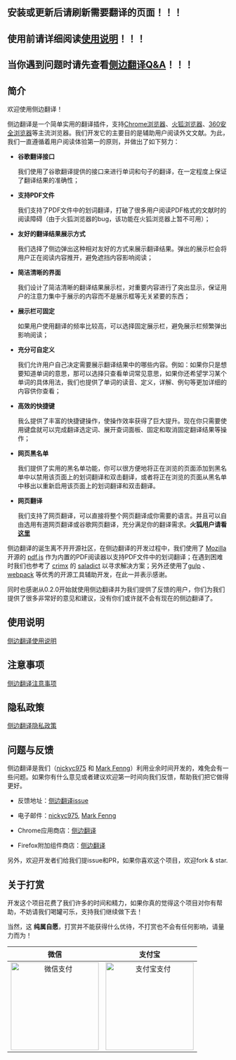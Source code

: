 ## 安装或更新后请刷新需要翻译的页面！！！

## 使用前请详细阅读[使用说明](./使用说明.md)！！！

## 当你遇到问题时请先查看[侧边翻译Q&A](./注意事项.md)！！！

## 简介

欢迎使用侧边翻译！

侧边翻译是一个简单实用的翻译插件，支持[Chrome浏览器](https://chrome.google.com/webstore/detail/bocbaocobfecmglnmeaeppambideimao)、[火狐浏览器](https://addons.mozilla.org/en-US/firefox/addon/edge_translate)、[360安全浏览器](https://ext.se.360.cn/webstore/detail/jkhojcaggkaojlhfddocjkkphfdkejeg)等主流浏览器。我们开发它的主要目的是辅助用户阅读外文文献。为此，我们一直遵循着用户阅读体验第一的原则，并做出了如下努力：

* __谷歌翻译接口__ 

  我们使用了谷歌翻译提供的接口来进行单词和句子的翻译，在一定程度上保证了翻译结果的准确性；

* __支持PDF文件__ 

  我们支持了PDF文件中的划词翻译，打破了很多用户阅读PDF格式的文献时的阅读障碍（由于火狐浏览器的bug，该功能在火狐浏览器上暂不可用）；

* __友好的翻译结果展示方式__ 

  我们选择了侧边弹出这种相对友好的方式来展示翻译结果。弹出的展示栏会将用户正在阅读内容推开，避免遮挡内容影响阅读；

* __简洁清晰的界面__ 

  我们设计了简洁清晰的翻译结果展示栏，对重要内容进行了突出显示，保证用户的注意力集中于展示的内容而不是展示框等无关紧要的东西；

* __展示栏可固定__ 

  如果用户使用翻译的频率比较高，可以选择固定展示栏，避免展示栏频繁弹出影响阅读；

* __充分可自定义__ 

  我们允许用户自己决定需要展示翻译结果中的哪些内容。例如：如果你只是想要知道单词的意思，那可以选择只查看单词常见意思，如果你还希望学习某个单词的具体用法，我们也提供了单词的读音、定义，详解、例句等更加详细的内容供你查看；

* __高效的快捷键__ 

  我么提供了丰富的快捷键操作，使操作效率获得了巨大提升。现在你只需要使用键盘就可以完成翻译选定词、展开查词面板、固定和取消固定翻译结果等操作；

* __网页黑名单__ 

  我们提供了实用的黑名单功能，你可以很方便地将正在浏览的页面添加到黑名单中以禁用该页面上的划词翻译和双击翻译，或者将正在浏览的页面从黑名单中移出以重新启用该页面上的划词翻译和双击翻译。

* __网页翻译__ 

  我们支持了网页翻译，可以直接将整个网页翻译成你需要的语言。并且可以自由选用有道网页翻译或谷歌网页翻译，充分满足你的翻译需求。__火狐用户请看[这里](./致火狐用户.md)__

侧边翻译的诞生离不开开源社区，在侧边翻译的开发过程中，我们使用了 [Mozilla](https://github.com/mozilla) 开源的 [pdf.js](https://github.com/mozilla/pdf.js) 作为内置的PDF阅读器以支持PDF文件中的划词翻译；在遇到困难时我们也参考了 [crimx](https://github.com/crimx) 的 [saladict](https://github.com/crimx/ext-saladict) 以寻求解决方案；另外还使用了[gulp](https://github.com/gulpjs/gulp) 、[webpack](https://github.com/webpack/webpack) 等优秀的开源工具辅助开发，在此一并表示感谢。

同时也感谢从0.2.0开始就使用侧边翻译并为我们提供了反馈的用户，你们为我们提供了很多非常好的意见和建议，没有你们或许就不会有现在的侧边翻译了。

## 使用说明

[侧边翻译使用说明](./使用说明.md)

## 注意事项

[侧边翻译注意事项](./注意事项.md)

## 隐私政策

[侧边翻译隐私政策](./隐私政策.md)

## 问题与反馈

侧边翻译是我们（[nickyc975](https://github.com/nickyc975) 和 [Mark Fenng](https://github.com/Mark-Fenng)）利用业余时间开发的，难免会有一些问题。如果你有什么意见或者建议欢迎第一时间向我们反馈，帮助我们把它做得更好。

* 反馈地址：[侧边翻译issue](https://github.com/EdgeTranslate/EdgeTranslate/issues/new/choose)

* 电子邮件：[nickyc975](mailto:chenjinlong2016@outlook.com), [Mark Fenng](mailto:f18846188605@gmail.com)

* Chrome应用商店：[侧边翻译](https://chrome.google.com/webstore/detail/bocbaocobfecmglnmeaeppambideimao/reviews)

* Firefox附加组件商店：[侧边翻译](https://addons.mozilla.org/en-US/firefox/addon/edge_translate/reviews)

另外，欢迎开发者们给我们提issue和PR，如果你喜欢这个项目，欢迎fork & star.

## 关于打赏

开发这个项目花费了我们许多的时间和精力，如果你真的觉得这个项目对你有帮助，不妨请我们喝罐可乐，支持我们继续做下去！

当然，这 __纯属自愿__，打赏并不能获得什么优待，不打赏也不会有任何影响，请量力而为！

| 微信 | 支付宝 |
| :-: | :-: |
| <img src="https://user-images.githubusercontent.com/25877145/80864662-b6617c00-8cb6-11ea-915a-582ca046118c.png" height=200 alt="微信支付"/> | <img src="https://user-images.githubusercontent.com/25877145/80864685-ced19680-8cb6-11ea-94e5-f5ca8e4389b9.jpg" height=200 alt="支付宝支付"/> |